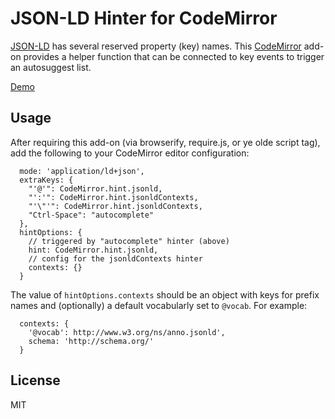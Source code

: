 # JSON-LD Hinter for CodeMirror

[JSON-LD](http://json-ld.org/) has several reserved property (key) names. This
[CodeMirror](http://codemirror.net) add-on provides a helper function that can
be connected to key events to trigger an autosuggest list.

[Demo](http://wileylabs.github.io/codemirror-jsonld-hint)

## Usage

After requiring this add-on (via browserify, require.js, or ye olde script tag),
add the following to your CodeMirror editor configuration:

```
  mode: 'application/ld+json',
  extraKeys: {
    "'@'": CodeMirror.hint.jsonld,
    "':'": CodeMirror.hint.jsonldContexts,
    "'\"'": CodeMirror.hint.jsonldContexts,
    "Ctrl-Space": "autocomplete"
  },
  hintOptions: {
    // triggered by "autocomplete" hinter (above)
    hint: CodeMirror.hint.jsonld,
    // config for the jsonldContexts hinter
    contexts: {}
  }
```

The value of `hintOptions.contexts` should be an object with keys for prefix
names and (optionally) a default vocabularly set to `@vocab`. For example:

```
  contexts: {
    '@vocab': http://www.w3.org/ns/anno.jsonld',
    schema: 'http://schema.org/'
  }
```

## License

MIT

